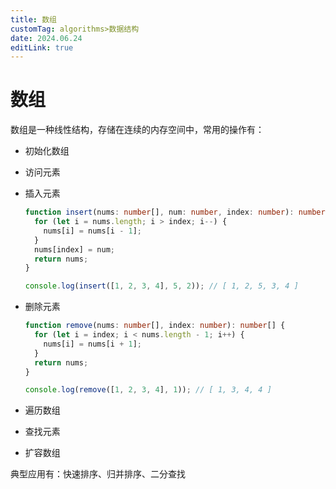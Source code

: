 ```yaml
---
title: 数组
customTag: algorithms>数据结构
date: 2024.06.24
editLink: true
---
```


# 数组

数组是一种线性结构，存储在连续的内存空间中，常用的操作有：

- 初始化数组

- 访问元素

- 插入元素

  ```typescript
  function insert(nums: number[], num: number, index: number): number[] {
    for (let i = nums.length; i > index; i--) {
      nums[i] = nums[i - 1];
    }
    nums[index] = num;
    return nums;
  }
  
  console.log(insert([1, 2, 3, 4], 5, 2)); // [ 1, 2, 5, 3, 4 ]
  ```

- 删除元素

  ```typescript
  function remove(nums: number[], index: number): number[] {
    for (let i = index; i < nums.length - 1; i++) {
      nums[i] = nums[i + 1];
    }
    return nums;
  }
  
  console.log(remove([1, 2, 3, 4], 1)); // [ 1, 3, 4, 4 ]
  ```

- 遍历数组

- 查找元素

- 扩容数组

典型应用有：快速排序、归并排序、二分查找
